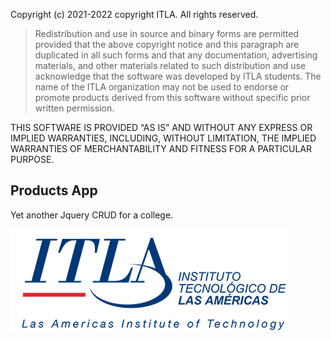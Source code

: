 Copyright (c) 2021-2022 copyright ITLA.
All rights reserved.

>Redistribution and use in source and binary forms are permitted provided that the above copyright notice and this paragraph are duplicated in all such forms and that any documentation, advertising materials, and other materials related to such distribution and use acknowledge that the software was developed by ITLA students. The name of the ITLA organization may not be used to endorse or promote products derived from this software without specific prior written permission.

THIS SOFTWARE IS PROVIDED “AS IS” AND WITHOUT ANY EXPRESS OR IMPLIED WARRANTIES, INCLUDING, WITHOUT LIMITATION, THE IMPLIED WARRANTIES OF MERCHANTABILITY AND FITNESS FOR A PARTICULAR PURPOSE.


## Products App 

Yet another Jquery CRUD for a college.

![Logo](src/assets/ilustrations/itla-logo.png)